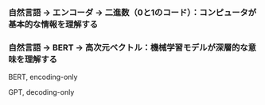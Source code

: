 ### 自然言語 → エンコーダ → 二進数（0と1のコード）：コンピュータが基本的な情報を理解する
### 自然言語 → BERT → 高次元ベクトル：機械学習モデルが深層的な意味を理解する


BERT, encoding-only

GPT, decoding-only